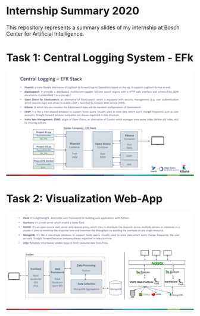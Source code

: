 # Internship Summary 2020
This repository represents a summary slides of my internship at Bosch Center for Artificial Intelligence.  <br />
 
# Task 1: Central Logging System - EFk
![efk](CentralLogging.PNG)

# Task 2: Visualization Web-App
![dashboard](Dashboard.PNG)

